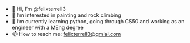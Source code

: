 - 👋 Hi, I’m @felixterrell3
- 👀 I’m interested in painting and rock climbing
- 🌱 I’m currently learning python, going through CS50 and working as an engineer with a MEng degree
- 📫 How to reach me: felixterrell3@gmial.com

